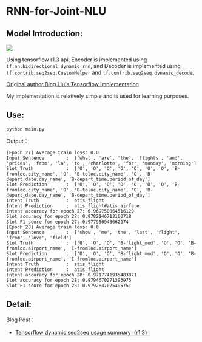 # RNN-for-Joint-NLU

## Model Introduction:

![](https://github.com/applenob/RNN-for-Joint-NLU/raw/master/res/arc.png)

Using tensorflow r1.3 api, Encoder is implemented using `tf.nn.bidirectional_dynamic_rnn`, and Decoder is implemented using `tf.contrib.seq2seq.CustomHelper` and `tf.contrib.seq2seq.dynamic_decode`.

[Original author Bing Liu's Tensorflow implementation](https://github.com/HadoopIt/rnn-nlu)

My implementation is relatively simple and is used for learning purposes.

## Use:

```
python main.py
```

Output：
```
[Epoch 27] Average train loss: 0.0
Input Sentence        :  ['what', 'are', 'the', 'flights', 'and', 'prices', 'from', 'la', 'to', 'charlotte', 'for', 'monday', 'morning']
Slot Truth            :  ['O', 'O', 'O', 'O', 'O', 'O', 'O', 'B-fromloc.city_name', 'O', 'B-toloc.city_name', 'O', 'B-depart_date.day_name', 'B-depart_time.period_of_day']
Slot Prediction       :  ['O', 'O', 'O', 'O', 'O', 'O', 'O', 'B-fromloc.city_name', 'O', 'B-toloc.city_name', 'O', 'B-depart_date.day_name', 'B-depart_time.period_of_day']
Intent Truth          :  atis_flight
Intent Prediction     :  atis_flight#atis_airfare
Intent accuracy for epoch 27: 0.969758064516129
Slot accuracy for epoch 27: 0.9782146713160718
Slot F1 score for epoch 27: 0.977950943062074
[Epoch 28] Average train loss: 0.0
Input Sentence        :  ['show', 'me', 'the', 'last', 'flight', 'from', 'love', 'field']
Slot Truth            :  ['O', 'O', 'O', 'B-flight_mod', 'O', 'O', 'B-fromloc.airport_name', 'I-fromloc.airport_name']
Slot Prediction       :  ['O', 'O', 'O', 'B-flight_mod', 'O', 'O', 'B-fromloc.airport_name', 'I-fromloc.airport_name']
Intent Truth          :  atis_flight
Intent Prediction     :  atis_flight
Intent accuracy for epoch 28: 0.9717741935483871
Slot accuracy for epoch 28: 0.9794670271393975
Slot F1 score for epoch 28: 0.9792847025495751
```

## Detail:

Blog Post：
- [Tensorflow dynamic seq2seq usage summary（r1.3）](https://github.com/applenob/RNN-for-Joint-NLU/blob/master/tensorflow_dynamic_seq2seq.md)
